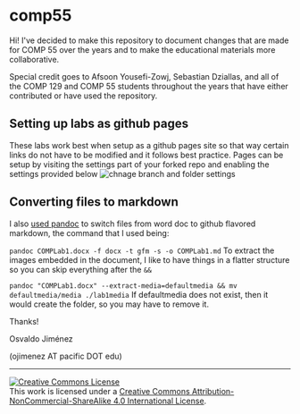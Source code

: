 # comp55

Hi!  I've decided to make this repository to document changes that are made for COMP 55 over the years and to make the educational materials more collaborative.

Special credit goes to Afsoon Yousefi-Zowj, Sebastian Dziallas, and all of the COMP 129 and COMP 55 students throughout the years that have either contributed or have used the repository.

## Setting up labs as github pages
These labs work best when setup as a github pages site so that way certain links do not have to be modified and it follows best practice.
Pages can be setup by visiting the settings part of your forked repo and enabling the settings provided below
![chnage branch and folder settings](https://user-images.githubusercontent.com/239024/208784665-eaf09153-6243-4abd-b1c6-745c679ba565.png)

## Converting files to markdown

I also [used pandoc](https://pandoc.org/getting-started.html) to switch files from word doc to github flavored markdown, the command that I used being:

```pandoc COMPLab1.docx -f docx -t gfm -s -o COMPLab1.md```
To extract the images embedded in the document, I like to have things in a flatter structure so you can skip everything after the ```&&```

```pandoc "COMPLab1.docx" --extract-media=defaultmedia && mv defaultmedia/media ./lab1media```
If defaultmedia does not exist, then it would create the folder, so you may have to remove it.

Thanks!

Osvaldo Jiménez

(ojimenez AT pacific DOT edu)

---

<a rel="license" href="http://creativecommons.org/licenses/by-nc-sa/4.0/"><img alt="Creative Commons License" style="border-width:0" src="https://i.creativecommons.org/l/by-nc-sa/4.0/88x31.png" /></a><br />This work is licensed under a <a rel="license" href="http://creativecommons.org/licenses/by-nc-sa/4.0/">Creative Commons Attribution-NonCommercial-ShareAlike 4.0 International License</a>.
